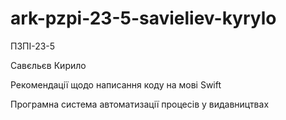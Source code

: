 # ark-pzpi-23-5-savieliev-kyrylo

ПЗПІ-23-5

Савєльєв Кирило

Рекомендації щодо написання коду на мові Swift

Програмна система автоматизації процесів у видавництвах

